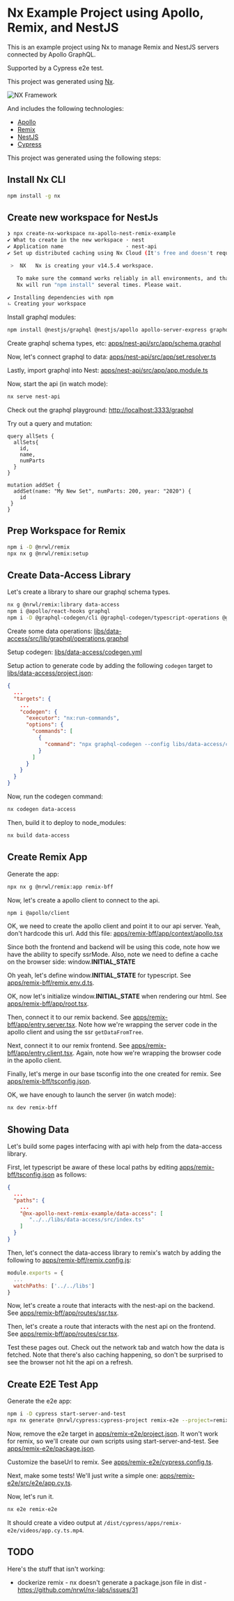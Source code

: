 

# Nx Example Project using Apollo, Remix, and NestJS

This is an example project using Nx to manage Remix and NestJS servers connected by Apollo GraphQL.

Supported by a Cypress e2e test.

This project was generated using [Nx](https://nx.dev).

![NX Framework](https://raw.githubusercontent.com/nrwl/nx/master/images/nx.png)

And includes the following technologies:

* [Apollo](https://apollographql.com/)
* [Remix](https://remix.run)
* [NestJS](https://nestjs.com/)
* [Cypress](https://cypress.io/)

This project was generated using the following steps:

## Install Nx CLI

```sh
npm install -g nx
```

## Create new workspace for NestJs

```sh
❯ npx create-nx-workspace nx-apollo-nest-remix-example
✔ What to create in the new workspace · nest
✔ Application name                    · nest-api
✔ Set up distributed caching using Nx Cloud (It's free and doesn't require registration.) · No

 >  NX   Nx is creating your v14.5.4 workspace.

   To make sure the command works reliably in all environments, and that the preset is applied correctly,
   Nx will run "npm install" several times. Please wait.

✔ Installing dependencies with npm
⠦ Creating your workspace
```

Install graphql modules:

```sh
npm install @nestjs/graphql @nestjs/apollo apollo-server-express graphql-tools graphql
```

Create graphql schema types, etc: [apps/nest-api/src/app/schema.graphql](apps/nest-api/src/app/schema.graphql)

Now, let's connect graphql to data: [apps/nest-api/src/app/set.resolver.ts](apps/nest-api/src/app/set.resolver.ts)

Lastly, import graphql into Nest: [apps/nest-api/src/app/app.module.ts](apps/nest-api/src/app/app.module.ts)

Now, start the api (in watch mode):

```sh
nx serve nest-api
```

Check out the graphql playground: <http://localhost:3333/graphql>

Try out a query and mutation:

```gql
query allSets {
  allSets{
    id,
    name,
    numParts
  }
}

mutation addSet {
  addSet(name: "My New Set", numParts: 200, year: "2020") {
    id
 }
}
```

## Prep Workspace for Remix

```sh
npm i -D @nrwl/remix
npx nx g @nrwl/remix:setup
```

## Create Data-Access Library

Let's create a library to share our graphql schema types.

```sh
nx g @nrwl/remix:library data-access
npm i @apollo/react-hooks graphql
npm i -D @graphql-codegen/cli @graphql-codegen/typescript-operations @graphql-codegen/typescript-react-apollo
```

Create some data operations: [libs/data-access/src/lib/graphql/operations.graphql](libs/data-access/src/lib/graphql/operations.graphql)

Setup codegen: [libs/data-access/codegen.yml](libs/data-access/codegen.yml)

Setup action to generate code by adding the following `codegen` target to [libs/data-access/project.json](libs/data-access/project.json):

```json
{
  ...
  "targets": {
    ...
    "codegen": {
      "executor": "nx:run-commands",
      "options": {
        "commands": [
          {
            "command": "npx graphql-codegen --config libs/data-access/codegen.yml"
          }
        ]
      }
    }
  }
}
```

Now, run the codegen command:

```sh
nx codegen data-access
```

Then, build it to deploy to node_modules:

```sh
nx build data-access
```

## Create Remix App

Generate the app:

```sh
npx nx g @nrwl/remix:app remix-bff
```

Now, let's create a apollo client to connect to the api.

```sh
npm i @apollo/client
```

OK, we need to create the apollo client and point it to our api server. Yeah, don't hardcode this url. Add this file: [apps/remix-bff/app/context/apollo.tsx](apps/remix-bff/app/context/apollo.tsx)

Since both the frontend and backend will be using this code, note how we have the ability to specify ssrMode. Also, note we need to define a cache on the browser side: window.__INITIAL_STATE__

Oh yeah, let's define window.__INITIAL_STATE__ for typescript. See [apps/remix-bff/remix.env.d.ts](apps/remix-bff/remix.env.d.ts).

OK, now let's initialize window.__INITIAL_STATE__ when rendering our html. See [apps/remix-bff/app/root.tsx](apps/remix-bff/app/root.tsx).

Then, connect it to our remix backend. See [apps/remix-bff/app/entry.server.tsx](apps/remix-bff/app/entry.server.tsx). Note how we're wrapping the server code in the apollo client and using the ssr `getDataFromTree`.

Next, connect it to our remix frontend. See [apps/remix-bff/app/entry.client.tsx](apps/remix-bff/app/entry.client.tsx). Again, note how we're wrapping the browser code in the apollo client.

Finally, let's merge in our base tsconfig into the one created for remix. See [apps/remix-bff/tsconfig.json](apps/remix-bff/tsconfig.json).

OK, we have enough to launch the server (in watch mode):

```sh
nx dev remix-bff
```

## Showing Data

Let's build some pages interfacing with api with help from the data-access library.

First, let typescript be aware of these local paths by editing [apps/remix-bff/tsconfig.json](apps/remix-bff/tsconfig.json) as follows:

```json
{
  ...
  "paths": {
    ...
    "@nx-apollo-next-remix-example/data-access": [
       "../../libs/data-access/src/index.ts"
    ]
  }
}
```

Then, let's connect the data-access library to remix's watch by adding the following to [apps/remix-bff/remix.config.js](apps/remix-bff/remix.config.js):

```js
module.exports = {
  ...
  watchPaths: ['../../libs']
}
```

Now, let's create a route that interacts with the nest-api on the backend. See [apps/remix-bff/app/routes/ssr.tsx](apps/remix-bff/app/routes/ssr.tsx).

Then, let's create a route that interacts with the nest api on the frontend. See [apps/remix-bff/app/routes/csr.tsx](apps/remix-bff/app/routes/csr.tsx).

Test these pages out. Check out the network tab and watch how the data is fetched. Note that there's also caching happening, so don't be surprised to see the browser not hit the api on a refresh.

## Create E2E Test App

Generate the e2e app:

```sh
npm i -D cypress start-server-and-test
npx nx generate @nrwl/cypress:cypress-project remix-e2e --project=remix-bff
```

Now, remove the e2e target in [apps/remix-e2e/project.json](apps/remix-e2e/project.json). It won't work for remix, so we'll create our own scripts using start-server-and-test. See [apps/remix-e2e/package.json](apps/remix-e2e/package.json).

Customize the baseUrl to remix. See [apps/remix-e2e/cypress.config.ts](apps/remix-e2e/cypress.config.ts).

Next, make some tests! We'll just write a simple one: [apps/remix-e2e/src/e2e/app.cy.ts](apps/remix-e2e/src/e2e/app.cy.ts).

Now, let's run it.

```sh
nx e2e remix-e2e
```

It should create a video output at `/dist/cypress/apps/remix-e2e/videos/app.cy.ts.mp4`.

## TODO

Here's the stuff that isn't working:

* dockerize remix - nx doesn't generate a package.json file in dist - https://github.com/nrwl/nx-labs/issues/31
